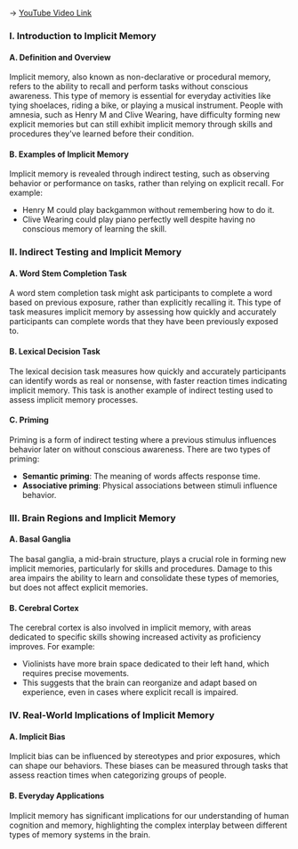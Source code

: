 -> [YouTube Video Link](https://www.youtube.com/watch?v=mzFxP3hBPt0&list=PLWoagukcejEzsUVWwxBZzRnxFtQydsFSQ&index=6&pp=iAQB)

### I. Introduction to Implicit Memory
#### A. Definition and Overview

Implicit memory, also known as non-declarative or procedural memory, refers to the ability to recall and perform tasks without conscious awareness. This type of memory is essential for everyday activities like tying shoelaces, riding a bike, or playing a musical instrument. People with amnesia, such as Henry M and Clive Wearing, have difficulty forming new explicit memories but can still exhibit implicit memory through skills and procedures they've learned before their condition.

#### B. Examples of Implicit Memory

Implicit memory is revealed through indirect testing, such as observing behavior or performance on tasks, rather than relying on explicit recall. For example:

*   Henry M could play backgammon without remembering how to do it.
*   Clive Wearing could play piano perfectly well despite having no conscious memory of learning the skill.

### II. Indirect Testing and Implicit Memory
#### A. Word Stem Completion Task

A word stem completion task might ask participants to complete a word based on previous exposure, rather than explicitly recalling it. This type of task measures implicit memory by assessing how quickly and accurately participants can complete words that they have been previously exposed to.

#### B. Lexical Decision Task

The lexical decision task measures how quickly and accurately participants can identify words as real or nonsense, with faster reaction times indicating implicit memory. This task is another example of indirect testing used to assess implicit memory processes.

#### C. Priming

Priming is a form of indirect testing where a previous stimulus influences behavior later on without conscious awareness. There are two types of priming:

*   **Semantic priming**: The meaning of words affects response time.
*   **Associative priming**: Physical associations between stimuli influence behavior.

### III. Brain Regions and Implicit Memory
#### A. Basal Ganglia

The basal ganglia, a mid-brain structure, plays a crucial role in forming new implicit memories, particularly for skills and procedures. Damage to this area impairs the ability to learn and consolidate these types of memories, but does not affect explicit memories.

#### B. Cerebral Cortex

The cerebral cortex is also involved in implicit memory, with areas dedicated to specific skills showing increased activity as proficiency improves. For example:

*   Violinists have more brain space dedicated to their left hand, which requires precise movements.
*   This suggests that the brain can reorganize and adapt based on experience, even in cases where explicit recall is impaired.

### IV. Real-World Implications of Implicit Memory
#### A. Implicit Bias

Implicit bias can be influenced by stereotypes and prior exposures, which can shape our behaviors. These biases can be measured through tasks that assess reaction times when categorizing groups of people.

#### B. Everyday Applications

Implicit memory has significant implications for our understanding of human cognition and memory, highlighting the complex interplay between different types of memory systems in the brain.